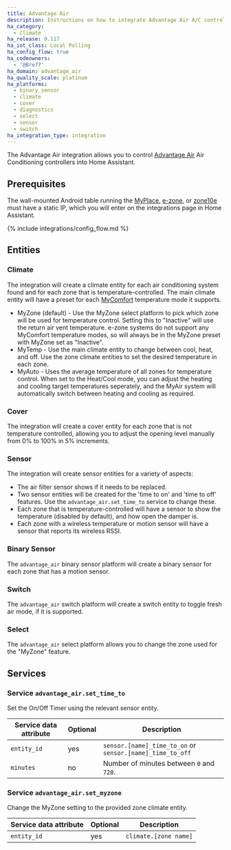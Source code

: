 ```yaml
---
title: Advantage Air
description: Instructions on how to integrate Advantage Air A/C controller into Home Assistant.
ha_category:
  - Climate
ha_release: 0.117
ha_iot_class: Local Polling
ha_config_flow: true
ha_codeowners:
  - '@Bre77'
ha_domain: advantage_air
ha_quality_scale: platinum
ha_platforms:
  - binary_sensor
  - climate
  - cover
  - diagnostics
  - select
  - sensor
  - switch
ha_integration_type: integration
---
```


The Advantage Air integration allows you to control [Advantage Air](https://www.advantageair.com.au/) Air Conditioning controllers into Home Assistant.

## Prerequisites

The wall-mounted Android table running the [MyPlace](https://play.google.com/store/apps/details?id=com.air.advantage.myair5), [e-zone](https://play.google.com/store/apps/details?id=com.air.advantage.ezone), or [zone10e](https://play.google.com/store/apps/details?id=com.air.advantage.zone10) must have a static IP, which you will enter on the integrations page in Home Assistant.

{% include integrations/config_flow.md %}

## Entities

### Climate

The integration will create a climate entity for each air conditioning system found and for each zone that is temperature-controlled. The main climate entity will have a preset for each [MyComfort](https://www.advantageair.com.au/wp-content/uploads/2019/10/MyComfort.pdf) temperature mode it supports.

- MyZone (default) - Use the MyZone select platform to pick which zone will be used for temperature control. Setting this to "Inactive" will use the return air vent temperature. e-zone systems do not support any MyComfort temperature modes, so will always be in the MyZone preset with MyZone set as "Inactive".
- MyTemp - Use the main climate entity to change between cool, heat, and off. Use the zone climate entities to set the desired temperature in each zone.
- MyAuto - Uses the average temperature of all zones for temperature control. When set to the Heat/Cool mode, you can adjust the heating and cooling target temperatures seperately, and the MyAir system will automatically switch between heating and cooling as required.

### Cover

The integration will create a cover entity for each zone that is not temperature controlled, allowing you to adjust the opening level manually from 0% to 100% in 5% increments.

### Sensor

The integration will create sensor entities for a variety of aspects:

- The air filter sensor shows if it needs to be replaced.
- Two sensor entities will be created for the 'time to on' and 'time to off' features. Use the `advantage_air.set_time_to` service to change these.
- Each zone that is temperature-controlled will have a sensor to show the temperature (disabled by default), and how open the damper is.
- Each zone with a wireless temperature or motion sensor will have a sensor that reports its wireless RSSI.

### Binary Sensor

The `advantage_air` binary sensor platform will create a binary sensor for each zone that has a motion sensor.

### Switch

The `advantage_air` switch platform will create a switch entity to toggle fresh air mode, if it is supported.

### Select

The `advantage_air` select platform allows you to change the zone used for the "MyZone" feature.

## Services

### Service `advantage_air.set_time_to`

Set the On/Off Timer using the relevant sensor entity.

| Service data attribute | Optional | Description |
| ---------------------- | -------- | ----------- |
| `entity_id` | yes | `sensor.[name]_time_to_on` or `sensor.[name]_time_to_off`
| `minutes` | no | Number of minutes between `0` and `720`.

### Service `advantage_air.set_myzone`

Change the MyZone setting to the provided zone climate entity.

| Service data attribute | Optional | Description |
| ---------------------- | -------- | ----------- |
| `entity_id` | yes | `climate.[zone name]`
